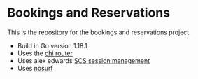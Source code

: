 # Bookings and Reservations

This is the repository for the bookings and reservations project.

- Build in Go version 1.18.1
- Uses the [chi router](github.com/go-chi/chi)
- Uses alex edwards [SCS session management](github.com/alexedwards/scs/v2)
- Uses [nosurf](github.com/justinas/nosurf)
